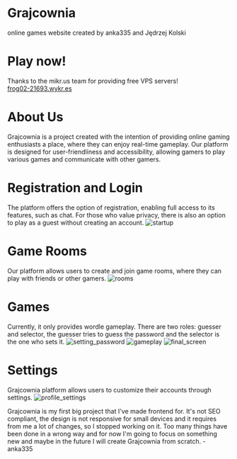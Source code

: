 # Grajcownia
online games website created by anka335 and Jędrzej Kolski

# Play now!
Thanks to the mikr.us team for providing free VPS servers!<br>
[frog02-21693.wykr.es](https://frog02-21693.wykr.es/)

# About Us
Grajcownia is a project created with the intention of providing online gaming enthusiasts a place, where they can enjoy real-time gameplay. Our platform is designed for user-friendliness and accessibility, allowing gamers to play various games and communicate with other gamers.

# Registration and Login
The platform offers the option of registration, enabling full access to its features, such as chat. For those who value privacy, there is also an option to play as a guest without creating an account.
![startup](https://github.com/user-attachments/assets/488275b9-4186-41b2-860f-fee274860ef5)

# Game Rooms
Our platform allows users to create and join game rooms, where they can play with friends or other gamers.
![rooms](https://github.com/user-attachments/assets/738b8d51-9fff-43b4-8430-49bd4f0d9ad1)

# Games
Currently, it only provides wordle gameplay. There are two roles: guesser and selector, the guesser tries to guess the password and the selector is the one who sets it.
![setting_password](https://github.com/user-attachments/assets/a9320029-b061-4440-83b0-ca4c151c4416)
![gameplay](https://github.com/user-attachments/assets/43157d20-387f-4994-bfea-87eced6557c8)
![final_screen](https://github.com/user-attachments/assets/25b612d5-7641-4c13-aea6-8e623b796716)

# Settings
Grajcownia platform allows users to customize their accounts through settings.
![profile_settings](https://github.com/user-attachments/assets/a7825597-6868-4fd5-a7ec-5b79171c710e)

Grajcownia is my first big project that I've made frontend for. It's not SEO compliant, the design is not responsive for small devices and it requires from me a lot of changes, so I stopped working on it. Too many things have been done in a wrong way and for now I'm going to focus on something new and maybe in the future I will create Grajcownia from scratch. - anka335
